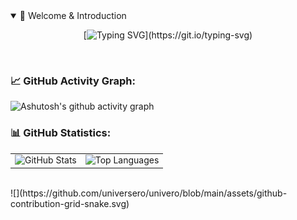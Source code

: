 <!-- 打字动画 -->
<details open>
<summary>👋 Welcome & Introduction</summary>

<div align="center" >

[![Typing SVG](https://readme-typing-svg.herokuapp.com?font=ZCOOL+QingKe+HuangYou&color=6F21A9&center=true&vCenter=true&width=800&size=30&lines=Hi+there+👋,+I+am+Univero;An+undergraduate+student+at+ECNU+SEI+in+Shanghai;Backend+developer+with+a+wide+range+of+interests;)](https://git.io/typing-svg)

</div>

</details>

<br>

<!-- GitHub活动图 -->
### 📈 GitHub Activity Graph:

![Ashutosh's github activity graph](https://github-readme-activity-graph.vercel.app/graph?username=universero&theme=react)


### 📊 GitHub Statistics:

  <table align="center">

  <td >
        <center>
        <img src="https://github-readme-stats.vercel.app/api?username=universero&show_icons=true&theme=default" alt="GitHub Stats" />
        </center>
      </td>
      <td >
        <center>
        <img src="https://github-readme-stats.vercel.app/api/top-langs/?username=universero&theme=default&layout=compact" alt="Top Languages" />
        </center>
      </td>

  </table>

<br>
![](https://github.com/universero/univero/blob/main/assets/github-contribution-grid-snake.svg)
